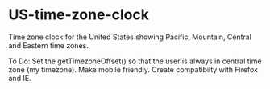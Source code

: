 # US-time-zone-clock

Time zone clock for the United States showing Pacific, Mountain, Central and Eastern time zones.

To Do: 
  Set the getTimezoneOffset() so that the user is always in central time zone (my timezone).
  Make mobile friendly.
  Create compatibilty with Firefox and IE.
